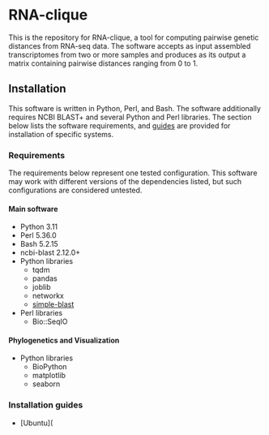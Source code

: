 # RNA-clique

This is the repository for RNA-clique, a tool for computing pairwise genetic distances from RNA-seq data. The software accepts as input assembled transcriptomes from two or more samples and produces as its output a matrix containing pairwise distances ranging from 0 to 1.

## Installation

This software is written in Python, Perl, and Bash. The software additionally requires NCBI BLAST+ and several Python and Perl libraries. The section below lists the software requirements, and [guides](#installation-guides) are provided for installation of specific systems.

### Requirements

The requirements below represent one tested configuration. This software may work with different versions of the dependencies listed, but such configurations are considered untested.

#### Main software

* Python 3.11
* Perl 5.36.0
* Bash 5.2.15
* ncbi-blast 2.12.0+
* Python libraries
  * tqdm
  * pandas
  * joblib
  * networkx
  * [simple-blast](https://github.com/actapia/simple_blast)
* Perl libraries
  * Bio::SeqIO
  
  
#### Phylogenetics and Visualization

* Python libraries
  * BioPython
  * matplotlib
  * seaborn
  

### Installation guides

* [Ubuntu](
